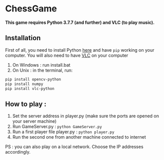 # ChessGame
**This game requires Python 3.7.7 (and further) and VLC (to play music).**

## Installation

First of all, you need to install Python [here](https://www.python.org/downloads/) and have `pip` working on your computer.
You will also need to have [VLC](https://www.videolan.org/vlc/index.fr.html) on your computer

1. On Windows : run install.bat
2. On Unix : in the terminal, run:
	
```bash
pip install opencv-python
pip install numpy
pip install vlc-python
```


## How to play :
1. Set the server address in player.py (make sure the ports are opened on your server machine)
2. Run GameServer.py : `python GameServer.py`
3. Run a first player file player.py :  `python player.py`
4. Run the second one from another machine connected to internet

PS : you can also play on a local network. Choose the IP addresses accordingly.









